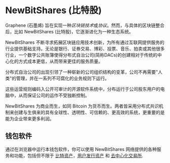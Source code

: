 # NewBitShares (比特股)

Graphene (石墨烯) 旨在实现一种*区块链技术*或*协议*。然而，与具体的区块链整合后，比如 NewBitShares (比特股)，它逐渐进化为一种生态系统。

NewBitShares 不断寻求拓展区块链应用技术创新，为所有通过互联网提供服务的行业提供基础支持。无论是银行、证券交易、博彩、投票、音乐、拍卖或其他很多行业，一个数字公共账簿使得分布式自治公司(简称DACs)的创建相对于传统的中心化的方式成本更低，从而带来更佳的服务质量。

分布式自治公司的出现引领了一种崭新的公司组织结构的变革，公司不再需要"人类"的管理，并在一系列不可腐化的业务规则下运行。

这些运营规则编码入公开可审计的开源软件系统中，分布运行于公司股东用户的电脑中，从而保证公司的运作不受独断控制。

NewBitShares 为商业而生，如同 Bitcoin 为货币而生。两者皆采用分布式共识机制来创建与生俱来的具有全球性、透明性、可信赖的、更高效的系统，更重要的是能为企业带来更多利润。

## 钱包软件

通过在浏览器中运行本钱包软件，你可以使用 NewBitShares 网络提供的各种服务和功能，包括但不限于
[比特资产](../assets/mpa.md)，[用户发行资产](../assets/uia.md) 和
[去中心化交易所](../dex/introduction.md).
